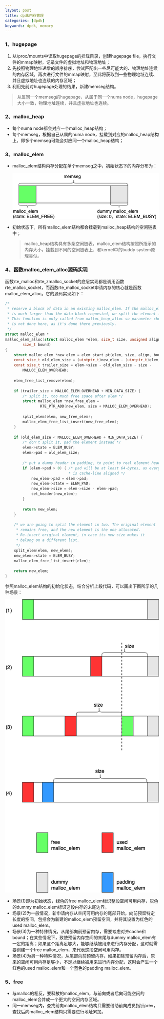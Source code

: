 ```yaml
---
layout: post
title: dpdk内存管理
categories: [dpdk]
keywords: dpdk, memory
---
```


### 1、hugepage

1. 从/proc/mounts中读取hugepage的挂载目录，创建hugepage file，执行文件的mmap映射，记录文件的虚拟地址和物理地址；
2. 先按照物理地址递增的顺序排序，尝试匹配出一些尽可能大的、物理地址连续的内存区域，再次进行文件的mmap映射，至此将获取到一些物理地址连续、并且虚拟地址也连续的内存区域；
3. 利用先前对hugepage处理的结果，新建memseg结构。

> 从属同一个memseg的hugepage，从属于同一个numa node，hugepage大小一致，物理地址连续，并且虚拟地址也连续。


### 2、malloc_heap

- 每个numa node都会对应一个malloc_heap结构；
- 每个memseg，根据自己从属的numa node，挂载到对应的malloc_heap结构上，即多个memseg可能会对应同一个malloc_heap结构；


### 3、malloc_elem
- malloc_elem结构内存分配在单个memseg之中，初始状态下的内存分布为：
      
    ![malloc_elem](/images/blog/malloc_elem-Page-1.png)
      
- 初始状态下，所有malloc_elem结构都会挂载到malloc_heap结构的空闲链表中；
    > malloc_heap结构具有多条空闲链表，malloc_elem结构按照所指示的内存大小，挂载到不同的空闲链表上，和kernel中的buddy system原理类似。


### 4、函数malloc_elem_alloc源码实现

函数rte_malloc和rte_zmalloc_socket的底层实现都是调用函数rte_malloc_socket，而函数rte_malloc_socket申请内存的核心就是函数malloc_elem_alloc。它的源码实现如下：

```c
/*
 * reserve a block of data in an existing malloc_elem. If the malloc_elem
 * is much larger than the data block requested, we split the element in two.
 * This function is only called from malloc_heap_alloc so parameter checking
 * is not done here, as it's done there previously.
 */
struct malloc_elem *
malloc_elem_alloc(struct malloc_elem *elem, size_t size, unsigned align,
        size_t bound)
{
    struct malloc_elem *new_elem = elem_start_pt(elem, size, align, bound);
    const size_t old_elem_size = (uintptr_t)new_elem - (uintptr_t)elem;
    const size_t trailer_size = elem->size - old_elem_size - size -
        MALLOC_ELEM_OVERHEAD;

    elem_free_list_remove(elem);

    if (trailer_size > MALLOC_ELEM_OVERHEAD + MIN_DATA_SIZE) {
        /* split it, too much free space after elem */
        struct malloc_elem *new_free_elem =
                RTE_PTR_ADD(new_elem, size + MALLOC_ELEM_OVERHEAD);

        split_elem(elem, new_free_elem);
        malloc_elem_free_list_insert(new_free_elem);
    }

    if (old_elem_size < MALLOC_ELEM_OVERHEAD + MIN_DATA_SIZE) {
        /* don't split it, pad the element instead */
        elem->state = ELEM_BUSY;
        elem->pad = old_elem_size;

        /* put a dummy header in padding, to point to real element header */
        if (elem->pad > 0) { /* pad will be at least 64-bytes, as everything
                             * is cache-line aligned */
            new_elem->pad = elem->pad;
            new_elem->state = ELEM_PAD;
            new_elem->size = elem->size - elem->pad;
            set_header(new_elem);
        }

        return new_elem;
    }

    /* we are going to split the element in two. The original element
     * remains free, and the new element is the one allocated.
     * Re-insert original element, in case its new size makes it
     * belong on a different list.
     */
    split_elem(elem, new_elem);
    new_elem->state = ELEM_BUSY;
    malloc_elem_free_list_insert(elem);

    return new_elem;
}
```

参照malloc_elem结构的初始化状态，结合分析上段代码，可以画出下图所示的几种场景：
  
![malloc_elem](/images/blog/malloc_elem-Page-2.png)
  
- 场景(1)即为初始状态，绿色的free malloc_elem标识整段空闲可用内存，灰色的dummy malloc_elem标识这段内存的末尾边界。
- 场景(2)为一般情况，新申请内存从空闲可用内存的尾部开始，向前预留特定长度的空间，包括会为新建的malloc_elem预留空间，并将其设置为红色的used malloc_elem。
- 场景(3)为一种特殊情况，从尾部向前预留内存，需要考虑对齐cache和bound；在某些情况下，致使预留内存空间的末尾与dummy malloc_elem有一定的距离；如果这个距离足够大，能够继续被用来进行内存分配，这时就需要创建一个free malloc_elem，来代表这段空闲可用内存。
- 场景(4)为另一种特殊情况，从尾部向前预留内存，如果扣除预留内存后，原来的空闲可用内存足够小，不足以继续被用来进行内存分配，这时会产生一个红色的used malloc_elem和一个蓝色的padding malloc_elem。

### 5、free

- 与malloc的相反，要释放的malloc_elem，与前向或者后向可能空闲的malloc_elem合并成一个更大的空闲内存区域。
- 同一memseg内，查找前向malloc_elem结构只需要借助前向成员指针prev，查找后向malloc_elem结构只需要进行地址累加。

